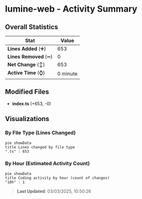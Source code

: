 # lumine-web - Activity Summary 

## Overall Statistics

| Stat                   | Value                                                             |
| ---------------------- | ----------------------------------------------------------------- |
| **Lines Added** (➕)   | 653                                          |
| **Lines Removed** (➖) | 0                                        |
| **Net Change** (↕)    | 653                |
| **Active Time** (⌚)   | 0 minute |


## Modified Files
- **index.ts** (+653, -0)

## Visualizations

### By File Type (Lines Changed)

```mermaid
pie showData
title Lines changed by file type
".ts" : 653
```

### By Hour (Estimated Activity Count)

```mermaid
pie showData
title Coding activity by hour (count of changes)
"10h" : 1
```


> **Last Updated:** 03/03/2025, 10:50:26